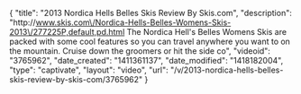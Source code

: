 {
    "title": "2013 Nordica Hells Belles Skis Review By Skis.com",
    "description": "http:\/\/www.skis.com\/Nordica-Hells-Belles-Womens-Skis-2013\/277225P,default,pd.html  The Nordica Hell's Belles Womens Skis are packed with some cool features so you can travel anywhere you want to on the mountain. Cruise down the groomers or hit the side co",
    "videoid": "3765962",
    "date_created": "1411361137",
    "date_modified": "1418182004",
    "type": "captivate",
    "layout": "video",
    "url": "\/v\/2013-nordica-hells-belles-skis-review-by-skis-com\/3765962"
}